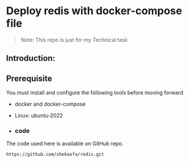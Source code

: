 # Deploy redis with docker-compose file
>Note: This repo is just for my  Technical task

## Introduction:

## Prerequisite
You must install and configure the following tools before moving forward

* docker and docker-compose

* Linux: ubuntu-2022

* ### code

The code used here is available on GitHub repo.

`https://github.com/shokoofa/redis.git`
